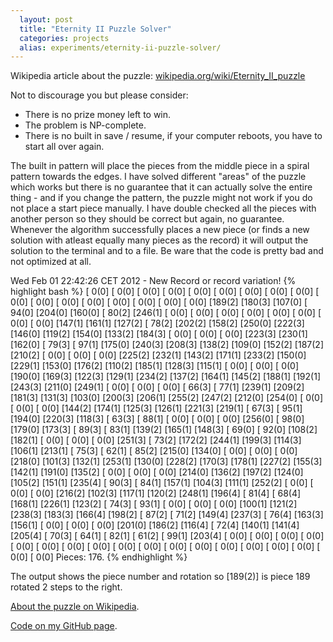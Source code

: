 ```yaml
---
  layout: post
  title: "Eternity II Puzzle Solver"
  categories: projects
  alias: experiments/eternity-ii-puzzle-solver/
---
```



Wikipedia article about the puzzle: [wikipedia.org/wiki/Eternity_II_puzzle](http://en.wikipedia.org/wiki/Eternity_II_puzzle)

Not to discourage you but please consider:

 * There is no prize money left to win.
 * The problem is NP-complete.
 * There is no built in save / resume, if your computer reboots, you have to start all over again.

The built in pattern will place the pieces from the middle piece in a spiral pattern towards the edges. I have solved different "areas" of the puzzle which works but there is no guarantee that it can actually solve the entire thing - and if you change the pattern, the puzzle might not work if you do not place a start piece manually. I have double checked all the pieces with another person so they should be correct but again, no guarantee. Whenever the algorithm successfully places a new piece (or finds a new solution with atleast equally many pieces as the record) it will output the solution to the terminal and to a file. Be ware that the code is pretty bad and not optimized at all.

Wed Feb 01 22:42:26 CET 2012 - New Record or record variation!
{% highlight bash %}
[ 0(0] [ 0(0] [ 0(0] [ 0(0] [ 0(0] [ 0(0] [ 0(0] [ 0(0] [ 0(0] [ 0(0] [ 0(0] [ 0(0] [ 0(0] [ 0(0] [ 0(0] [ 0(0]
[ 0(0] [189(2] [180(3] [107(0] [ 94(0] [204(0] [160(0] [ 80(2] [246(1] [ 0(0] [ 0(0] [ 0(0] [ 0(0] [ 0(0] [ 0(0] [ 0(0]
[ 0(0] [147(1] [161(1] [127(2] [ 78(2] [202(2] [158(2] [250(0] [222(3] [146(0] [119(2] [154(0] [133(2] [184(3] [ 0(0] [ 0(0]
[ 0(0] [223(3] [230(1] [162(0] [ 79(3] [ 97(1] [175(0] [240(3] [208(3] [138(2] [109(0] [152(2] [187(2] [210(2] [ 0(0] [ 0(0]
[ 0(0] [225(2] [232(1] [143(2] [171(1] [233(2] [150(0] [229(1] [153(0] [176(2] [110(2] [185(1] [128(3] [115(1] [ 0(0] [ 0(0]
[ 0(0] [190(0] [169(3] [122(3] [129(1] [234(2] [137(2] [164(1] [145(2] [188(1] [192(1] [243(3] [211(0] [249(1] [ 0(0] [ 0(0]
[ 0(0] [ 66(3] [ 77(1] [239(1] [209(2] [181(3] [131(3] [103(0] [200(3] [206(1] [255(2] [247(2] [212(0] [254(0] [ 0(0] [ 0(0]
[ 0(0] [144(2] [174(1] [125(3] [126(1] [221(3] [219(1] [ 67(3] [ 95(1] [194(0] [220(3] [118(3] [ 63(3] [ 88(1] [ 0(0] [ 0(0]
[ 0(0] [256(0] [ 98(0] [179(0] [173(3] [ 89(3] [ 83(1] [139(2] [165(1] [148(3] [ 69(0] [ 92(0] [108(2] [182(1] [ 0(0] [ 0(0]
[ 0(0] [251(3] [ 73(2] [172(2] [244(1] [199(3] [114(3] [106(1] [213(1] [ 75(3] [ 62(1] [ 85(2] [215(0] [134(0] [ 0(0] [ 0(0]
[ 0(0] [218(0] [101(3] [132(1] [253(1] [130(0] [228(2] [170(3] [178(1] [227(2] [155(3] [142(1] [191(0] [135(2] [ 0(0] [ 0(0]
[ 0(0] [214(0] [136(2] [197(2] [124(0] [105(2] [151(1] [235(4] [ 90(3] [ 84(1] [157(1] [104(3] [111(1] [252(2] [ 0(0] [ 0(0]
[ 0(0] [216(2] [102(3] [117(1] [120(2] [248(1] [196(4] [ 81(4] [ 68(4] [168(1] [226(1] [123(2] [ 74(3] [ 93(1] [ 0(0] [ 0(0]
[ 0(0] [100(1] [121(2] [238(3] [183(3] [166(4] [198(2] [ 87(2] [ 71(2] [149(4] [237(3] [ 76(4] [163(3] [156(1] [ 0(0] [ 0(0]
[ 0(0] [201(0] [186(2] [116(4] [ 72(4] [140(1] [141(4] [205(4] [ 70(3] [ 64(1] [ 82(1] [ 61(2] [ 99(1] [203(4] [ 0(0] [ 0(0]
[ 0(0] [ 0(0] [ 0(0] [ 0(0] [ 0(0] [ 0(0] [ 0(0] [ 0(0] [ 0(0] [ 0(0] [ 0(0] [ 0(0] [ 0(0] [ 0(0] [ 0(0] [ 0(0]
Pieces: 176.
{% endhighlight %}

The output shows the piece number and rotation so [189(2)] is piece 189 rotated 2 steps to the right.

[About the puzzle on Wikipedia](http://en.wikipedia.org/wiki/Eternity_II_puzzle).

[Code on my GitHub page](https://github.com/AntonFagerberg/Eternity-II-Puzzle-Solver).
